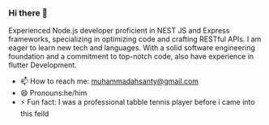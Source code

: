 ### Hi there 👋



Experienced Node.js developer proficient in NEST JS and Express frameworks, specializing in optimizing code and 
crafting RESTful APIs. I am eager to learn new tech and languages. With a solid software engineering foundation 
and a commitment to top-notch code, also have experience in flutter Development.

- 📫 How to reach me: muhammadahsanty@gmail.com
- 😄 Pronouns:he/him
- ⚡ Fun fact: I was a professional tabble tennis player before i came into this feild

